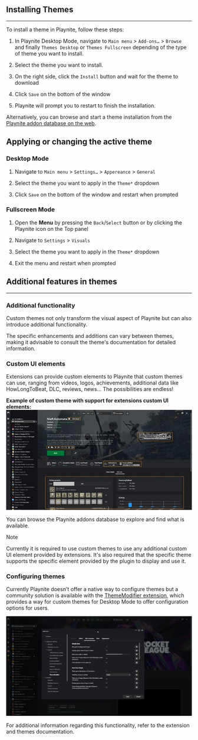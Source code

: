 ## Installing Themes
---------------------

To install a theme in Playnite, follow these steps:

1. In Playnite Desktop Mode, navigate to `Main menu` > `Add-ons…` > `Browse`  and finally `Themes Desktop` or `Themes Fullscreen` depending of the type of theme you want to install.

2. Select the theme you want to install.

3. On the right side, click the `Install` button and wait for the theme to download

4. Click `Save` on the bottom of the window

5. Playnite will prompt you to restart to finish the installation.

Alternatively, you can browse and start a theme installation from the [Playnite addon database on the web](https://playnite.link/addons.html).

## Applying or changing the active theme

### Desktop Mode

1. Navigate to `Main menu` > `Settings…` > `Appereance` > `General`

2. Select the theme you want to apply in the `Theme*` dropdown

3. Click `Save` on the bottom of the window and restart when prompted

### Fullscreen Mode

1. Open the **Menu** by pressing the `Back`/`Select` button or by clicking the Playnite icon on the Top panel

2. Navigate to `Settings` > `Visuals`

3. Select the theme you want to apply in the `Theme*` dropdown

4. Exit the menu and restart when prompted

## Additional features in themes
---------------------

### Additional functionality

Custom themes not only transform the visual aspect of Playnite but can also introduce additional functionality.

The specific enhancements and additions can vary between themes, making it advisable to consult the theme's documentation for detailed information.

### Custom UI elements

Extensions can provide custom elements to Playnite that custom themes can use, ranging from videos, logos, achievements, additional data like HowLongToBeat, DLC, reviews, news... The possibilities are endless!

**Example of custom theme with support for extensions custom UI elements:**
![CustomThemePluginElements](images/ThemesSupport_CustomThemePluginElements.jpg)

You can browse the Playnite addons database to explore and find what is available.

> [!NOTE]
> Currently it is required to use custom themes to use any additional custom UI element provided by extensions. It's also required that the specific theme supports the specific element provided by the plugin to display and use it.

### Configuring themes

Currently Playnite doesn't offer a native way to configure themes but a community solution is available with the [ThemeModifier extension](https://playnite.link/addons.html#playnite-thememodifier-plugin), which provides a way for custom themes for Desktop Mode to offer configuration options for users.

![CustomThemeThemeModifierExample](images/ThemesSupport_CustomThemeThemeModifierExample.jpg)

For additional information regarding this functionality, refer to the extension and themes documentation.